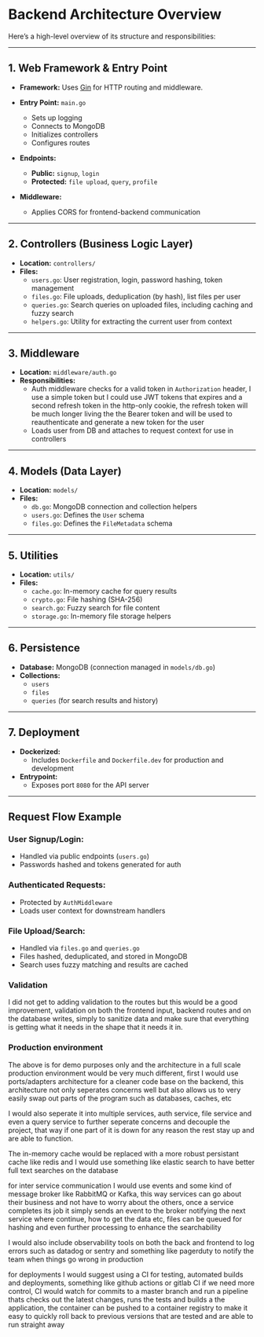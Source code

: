 # Backend Architecture Overview

Here’s a high-level overview of its structure and responsibilities:

---

## 1. Web Framework & Entry Point

- **Framework:** Uses [Gin](https://github.com/gin-gonic/gin) for HTTP routing and middleware.
- **Entry Point:** `main.go`
  - Sets up logging
  - Connects to MongoDB
  - Initializes controllers
  - Configures routes

- **Endpoints:**
  - **Public:** `signup`, `login`
  - **Protected:** `file upload`, `query`, `profile`

- **Middleware:**
  - Applies CORS for frontend-backend communication

---

## 2. Controllers (Business Logic Layer)

- **Location:** `controllers/`
- **Files:**
  - `users.go`: User registration, login, password hashing, token management
  - `files.go`: File uploads, deduplication (by hash), list files per user
  - `queries.go`: Search queries on uploaded files, including caching and fuzzy search
  - `helpers.go`: Utility for extracting the current user from context

---

## 3. Middleware

- **Location:** `middleware/auth.go`
- **Responsibilities:**
  - Auth middleware checks for a valid token in `Authorization` header, I use a simple token but I could use JWT tokens that expires and a second refresh token in the http-only cookie, the refresh token will be much longer living the the Bearer token and will be used to reauthenticate and generate a new token for the user
  - Loads user from DB and attaches to request context for use in controllers

---

## 4. Models (Data Layer)

- **Location:** `models/`
- **Files:**
  - `db.go`: MongoDB connection and collection helpers
  - `users.go`: Defines the `User` schema
  - `files.go`: Defines the `FileMetadata` schema

---

## 5. Utilities

- **Location:** `utils/`
- **Files:**
  - `cache.go`: In-memory cache for query results
  - `crypto.go`: File hashing (SHA-256)
  - `search.go`: Fuzzy search for file content
  - `storage.go`: In-memory file storage helpers

---

## 6. Persistence

- **Database:** MongoDB (connection managed in `models/db.go`)
- **Collections:**
  - `users`
  - `files`
  - `queries` (for search results and history)

---

## 7. Deployment

- **Dockerized:**
  - Includes `Dockerfile` and `Dockerfile.dev` for production and development
- **Entrypoint:**
  - Exposes port `8080` for the API server

---

## Request Flow Example

### User Signup/Login:
- Handled via public endpoints (`users.go`)
- Passwords hashed and tokens generated for auth

### Authenticated Requests:
- Protected by `AuthMiddleware`
- Loads user context for downstream handlers

### File Upload/Search:
- Handled via `files.go` and `queries.go`
- Files hashed, deduplicated, and stored in MongoDB
- Search uses fuzzy matching and results are cached

### Validation
I did not get to adding validation to the routes but this would be a good improvement, validation on both the frontend input, backend routes and on the database writes, simply to sanitize data and make sure that everything is getting what it needs in the shape that it needs it in.

### Production environment
The above is for demo purposes only and the architecture in a full scale production environment would be very much different, first I would use ports/adapters architecture for a cleaner code base on the backend, this architecture not only seperates concerns well but also allows us to very easily swap out parts of the program such as databases, caches, etc

I would also seperate it into multiple services, auth service, file service and even a query service to further seperate concerns and decouple the project, that way if one part of it is down for any reason the rest stay up and are able to function.

The in-memory cache would be replaced with a more robust persistant cache like redis and I would use something like elastic search to have better full text searches on the database

for inter service communication I would use events and some kind of message broker like RabbitMQ or Kafka, this way services can go about their business and not have to worry about the others, once a service completes its job it simply sends an event to the broker notifying the next service where continue, how to get the data etc, files can be queued for hashing and even further processing to enhance the searchability

I would also include observability tools on both the back and frontend to log errors such as datadog or sentry and something like pagerduty to notify the team when things go wrong in production

for deployments I would suggest using a CI for testing, automated builds and deployments, something like github actions or gitlab CI if we need more control, CI would watch for commits to a master branch and run a pipeline thats checks out the latest changes, runs the tests and builds a the application, the container can be pushed to a container registry to make it easy to quickly roll back to previous versions that are tested and are able to run straight away
